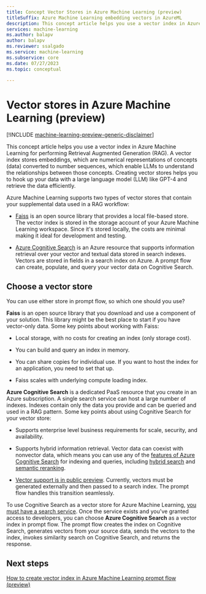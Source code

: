 ```yaml
---
title: Concept Vector Stores in Azure Machine Learning (preview)
titleSuffix: Azure Machine Learning embedding vectors in AzureML
description: This concept article helps you use a vector index in Azure Machine Learning for performing Retrieval Augmented Generation.
services: machine-learning
ms.author: balapv
author: balapv
ms.reviewer: ssalgado
ms.service: machine-learning
ms.subservice: core
ms.date: 07/27/2023
ms.topic: conceptual

---
```


# Vector stores in Azure Machine Learning (preview)

[!INCLUDE [machine-learning-preview-generic-disclaimer](includes/machine-learning-preview-generic-disclaimer.md)]

This concept article helps you use a vector index in Azure Machine Learning for performing Retrieval Augmented Generation (RAG). A vector index stores embeddings, which are numerical representations of concepts (data) converted to number sequences, which enable LLMs to understand the relationships between those concepts. Creating vector stores helps you to hook up your data with a large language model (LLM) like GPT-4 and retrieve the data efficiently.

Azure Machine Learning supports two types of vector stores that contain your supplemental data used in a RAG workflow:

+ [Faiss](https://github.com/facebookresearch/faiss) is an open source library that provides a local file-based store. The vector index is stored in the storage account of your Azure Machine Learning workspace. Since it's stored locally, the costs are minimal making it ideal for development and testing.

+ [Azure Cognitive Search](/azure/search/search-what-is-azure-search) is an Azure resource that supports information retrieval over your vector and textual data stored in search indexes. Vectors are stored in fields in a search index on Azure. A prompt flow can create, populate, and query your vector data on Cognitive Search.

## Choose a vector store

You can use either store in prompt flow, so which one should you use?

**Faiss** is an open source library that you download and use a component of your solution. This library might be the best place to start if you have vector-only data. Some key points about working with Faiss:

+ Local storage, with no costs for creating an index (only storage cost).

+ You can build and query an index in memory.

+ You can share copies for individual use. If you want to host the index for an application, you need to set that up.

+ Faiss scales with underlying compute loading index.

**Azure Cognitive Search** is a dedicated PaaS resource that you create in an Azure subscription. A single search service can host a large number of indexes. Indexes contain only the data you provide and can be queried and used in a RAG pattern. Some key points about using Cognitive Search for your vector store:

+ Supports enterprise level business requirements for scale, security, and availability.

+ Supports hybrid information retrieval. Vector data can coexist with nonvector data, which means you can use any of the [features of Azure Cognitive Search](/azure/search/search-features-list) for indexing and queries, including [hybrid search](/azure/search/vector-search-how-to-query) and [semantic reranking](/azure/search/semantic-ranking).

+ [Vector support is in public preview](/azure/search/vector-search-overview). Currently, vectors must be generated externally and then passed to a search index. The prompt flow handles this transition seamlessly.

To use Cognitive Search as a vector store for Azure Machine Learning, [you must have a search service](/azure/search/search-create-service-portal). Once the service exists and you've granted access to developers, you can choose **Azure Cognitive Search** as a vector index in prompt flow. The prompt flow creates the index on Cognitive Search, generates vectors from your source data, sends the vectors to the index, invokes similarity search on Cognitive Search, and returns the response.

<!-- | Pros	| Cons |
| ----------- | ----------- |
| Supports Vector Search, Semantic search, filters | Monthly subscription fees | 
| Can be scaled via replicas and partitions as needed | Initial setup is complex: need to provision and manage Azure Resource, need to grant access for local dev usage/manage secrets |
| Support and detailed documentation are available on service features/limitations | Limitations on number of vectors, which can be stored in index |  -->

## Next steps

[How to create vector index in Azure Machine Learning prompt flow (preview)](how-to-create-vector-index.md)
